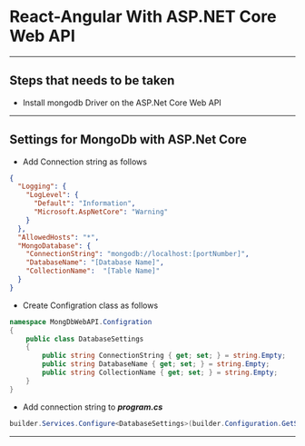 # React-Angular With ASP.NET Core Web API

--- ---

## Steps that needs to be taken

- Install mongodb Driver on the ASP.Net Core Web API

--- ---

## Settings for MongoDb with ASP.Net Core

- Add Connection string as follows

```json
{
  "Logging": {
    "LogLevel": {
      "Default": "Information",
      "Microsoft.AspNetCore": "Warning"
    }
  },
  "AllowedHosts": "*",
  "MongoDatabase": {
    "ConnectionString": "mongodb://localhost:[portNumber]",
    "DatabaseName": "[Database Name]",
    "CollectionName":  "[Table Name]"
  }
}

```

- Create Configration class as follows

```c#
namespace MongDbWebAPI.Configration
{
    public class DatabaseSettings
    {
        public string ConnectionString { get; set; } = string.Empty;
        public string DatabaseName { get; set; } = string.Empty;    
        public string CollectionName { get; set; } = string.Empty;
    }
}

```

- Add connection string to **_program.cs_**

```c#
builder.Services.Configure<DatabaseSettings>(builder.Configuration.GetSection("MongoDatabase"));
```

--- ---